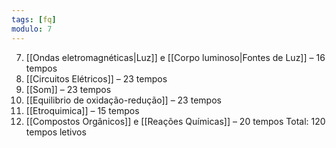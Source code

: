 ```yaml
---
tags: [fq]
modulo: 7
---
```


7. [[Ondas eletromagnéticas|Luz]] e [[Corpo luminoso|Fontes de Luz]] – 16 tempos
8. [[Circuitos Elétricos]] – 23 tempos
9. [[Som]] – 23 tempos
10. [[Equilibrio de oxidação-redução]] – 23 tempos
11. [[Etroquimica]] – 15 tempos
12. [[Compostos Orgânicos]] e [[Reações Químicas]] – 20 tempos
Total: 120 tempos letivos